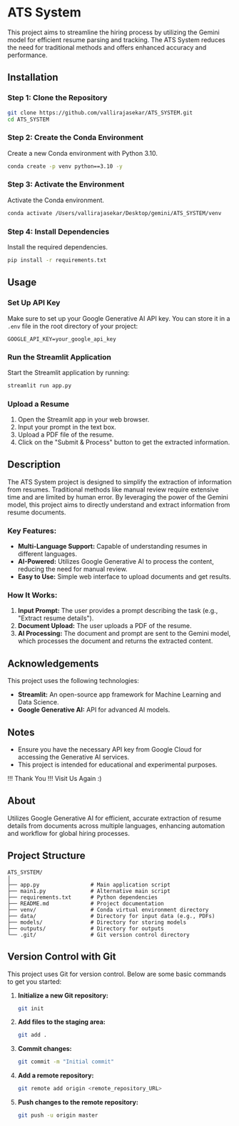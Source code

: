 
# ATS System

This project aims to streamline the hiring process by utilizing the Gemini model for efficient resume parsing and tracking. The ATS System reduces the need for traditional methods and offers enhanced accuracy and performance.

## Installation

### Step 1: Clone the Repository
```bash
git clone https://github.com/vallirajasekar/ATS_SYSTEM.git
cd ATS_SYSTEM
```

### Step 2: Create the Conda Environment
Create a new Conda environment with Python 3.10.
```bash
conda create -p venv python==3.10 -y
```

### Step 3: Activate the Environment
Activate the Conda environment.
```bash
conda activate /Users/vallirajasekar/Desktop/gemini/ATS_SYSTEM/venv
```

### Step 4: Install Dependencies
Install the required dependencies.
```bash
pip install -r requirements.txt
```

## Usage

### Set Up API Key
Make sure to set up your Google Generative AI API key. You can store it in a `.env` file in the root directory of your project:
```
GOOGLE_API_KEY=your_google_api_key
```

### Run the Streamlit Application
Start the Streamlit application by running:
```bash
streamlit run app.py
```

### Upload a Resume

1. Open the Streamlit app in your web browser.
2. Input your prompt in the text box.
3. Upload a PDF file of the resume.
4. Click on the "Submit & Process" button to get the extracted information.

## Description

The ATS System project is designed to simplify the extraction of information from resumes. Traditional methods like manual review require extensive time and are limited by human error. By leveraging the power of the Gemini model, this project aims to directly understand and extract information from resume documents.

### Key Features:
- **Multi-Language Support:** Capable of understanding resumes in different languages.
- **AI-Powered:** Utilizes Google Generative AI to process the content, reducing the need for manual review.
- **Easy to Use:** Simple web interface to upload documents and get results.

### How It Works:
1. **Input Prompt:** The user provides a prompt describing the task (e.g., "Extract resume details").
2. **Document Upload:** The user uploads a PDF of the resume.
3. **AI Processing:** The document and prompt are sent to the Gemini model, which processes the document and returns the extracted content.

## Acknowledgements

This project uses the following technologies:
- **Streamlit:** An open-source app framework for Machine Learning and Data Science.
- **Google Generative AI:** API for advanced AI models.

## Notes

- Ensure you have the necessary API key from Google Cloud for accessing the Generative AI services.
- This project is intended for educational and experimental purposes.

!!! Thank You !!! Visit Us Again :)

## About

Utilizes Google Generative AI for efficient, accurate extraction of resume details from documents across multiple languages, enhancing automation and workflow for global hiring processes.

## Project Structure

```
ATS_SYSTEM/
│
├── app.py                # Main application script
├── main1.py              # Alternative main script
├── requirements.txt      # Python dependencies
├── README.md             # Project documentation
├── venv/                 # Conda virtual environment directory
├── data/                 # Directory for input data (e.g., PDFs)
├── models/               # Directory for storing models
├── outputs/              # Directory for outputs
└── .git/                 # Git version control directory
```

## Version Control with Git

This project uses Git for version control. Below are some basic commands to get you started:

1. **Initialize a new Git repository:**
    ```bash
    git init
    ```

2. **Add files to the staging area:**
    ```bash
    git add .
    ```

3. **Commit changes:**
    ```bash
    git commit -m "Initial commit"
    ```

4. **Add a remote repository:**
    ```bash
    git remote add origin <remote_repository_URL>
    ```

5. **Push changes to the remote repository:**
    ```bash
    git push -u origin master
    ```

